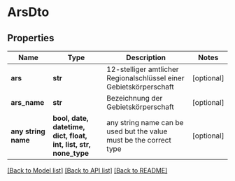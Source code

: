# ArsDto


## Properties
Name | Type | Description | Notes
------------ | ------------- | ------------- | -------------
**ars** | **str** | 12-stelliger amtlicher Regionalschlüssel einer Gebietskörperschaft | [optional] 
**ars_name** | **str** | Bezeichnung der Gebietskörperschaft | [optional] 
**any string name** | **bool, date, datetime, dict, float, int, list, str, none_type** | any string name can be used but the value must be the correct type | [optional]

[[Back to Model list]](../README.md#documentation-for-models) [[Back to API list]](../README.md#documentation-for-api-endpoints) [[Back to README]](../README.md)


